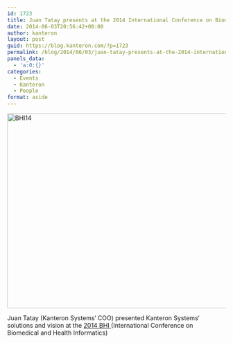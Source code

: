 ```yaml
---
id: 1723
title: Juan Tatay presents at the 2014 International Conference on Biomedical and Health Informatics
date: 2014-06-03T20:56:42+00:00
author: kanteron
layout: post
guid: https://blog.kanteron.com/?p=1723
permalink: /blog/2014/06/03/juan-tatay-presents-at-the-2014-international-conference-on-biomedical-and-health-informatics/
panels_data:
  - 'a:0:{}'
categories:
  - Events
  - Kanteron
  - People
format: aside
---
```

<img class="aligncenter" src="httpss://pbs.twimg.com/media/BpMwSeOIAAAx6sf.jpg" alt="BHI14" width="600" height="450" />

Juan Tatay (Kanteron Systems‘ COO) presented Kanteron Systems‘ solutions and vision at the <a title="https://bhi.embs.org/2014/" href="https://bhi.embs.org/2014/" target="_blank">2014 BHI </a>(International Conference on Biomedical and Health Informatics)